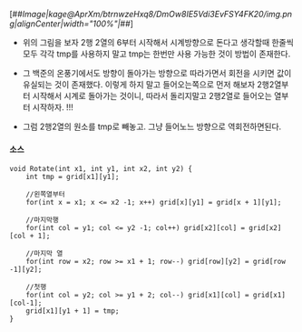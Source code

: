 [##_Image|kage@AprXm/btrnwzeHxq8/DmOw8IE5Vdi3EvFSY4FK20/img.png|alignCenter|width="100%"|_##]

- 위의 그림을 보자  2행 2열의 6부터 시작해서 시계방향으로 돈다고 생각할때  한줄씩 모두 각각 tmp를 사용하지 말고 tmp는 한번만 사용 가능한 것이 방법이 존재한다.

- 그 백준의 온풍기에서도 방향이 돌아가는 방향으로 따라가면서 회전을 시키면 값이 유실되는 것이 존재했다. 이렇게 하지 말고 들어오는쪽으로 먼저 해보자 2행2열부터 시작해서 시계로 돌아가는 것이니, 따라서 돌리지말고 2행2열로 들어오는 열부터 시작하자. !!! 


- 그럼 2행2열의 원소를 tmp로 빼놓고.  그냥 들어노느 방향으로 역회전하면된다. 


#### 소스 

````
void Rotate(int x1, int y1, int x2, int y2) {
    int tmp = grid[x1][y1];

    //왼쪽열부터 
    for(int x = x1; x <= x2 -1; x++) grid[x][y1] = grid[x + 1][y1];

    //마지막행 
    for(int col = y1; col <= y2 -1; col++) grid[x2][col] = grid[x2][col + 1];

    //마지막 열 
    for(int row = x2; row >= x1 + 1; row--) grid[row][y2] = grid[row -1][y2];

    //첫행 
    for(int col = y2; col >= y1 + 2; col--) grid[x1][col] = grid[x1][col-1];
    grid[x1][y1 + 1] = tmp;
}
````